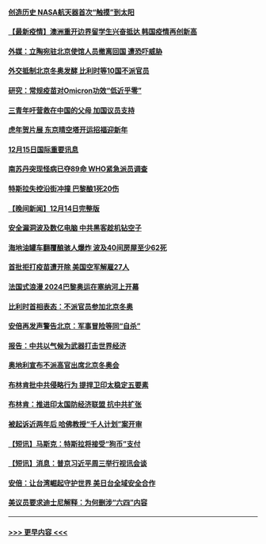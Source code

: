 #### [创造历史 NASA航天器首次“触摸”到太阳](../pages/prog202/a103294834.md?t=12160350) 
#### [【最新疫情】澳洲重开边界留学生兴奋抵达 韩国疫情再创新高](../pages/prog202/a103294721.md?t=12160350) 
#### [外媒：立陶宛驻北京使馆人员撤离回国 遭恐吓威胁](../pages/prog202/a103294679.md?t=12160350) 
#### [外交抵制北京冬奥发酵 比利时等10国不派官员](../pages/prog202/a103294682.md?t=12160350) 
#### [研究：常规疫苗对Omicron功效“低近乎零”](../pages/prog202/a103294547.md?t=12160350) 
#### [三青年吁营救在中国的父母 加国议员支持](../pages/prog202/a103294593.md?t=12160350) 
#### [虎年贺片展 东京晴空塔开运招福迎新年](../pages/prog202/a103294520.md?t=12160350) 
#### [12月15日国际重要讯息](../pages/prog202/a103294517.md?t=12160350) 
#### [南苏丹突现怪病已夺89命 WHO紧急派员调查](../pages/prog202/a103294435.md?t=12160350) 
#### [特斯拉失控沿街冲撞 巴黎酿1死20伤](../pages/prog202/a103294368.md?t=12160350) 
#### [【晚间新闻】12月14日完整版](../pages/prog202/a103294274.md?t=12160350) 
#### [安全漏洞波及数亿电脑 中共黑客趁机钻空子](../pages/prog202/a103293995.md?t=12160350) 
#### [海地油罐车翻覆酿骇人爆炸 波及40间房屋至少62死](../pages/prog202/a103294266.md?t=12160350) 
#### [首批拒打疫苗遭开除 美国空军解雇27人](../pages/prog202/a103293997.md?t=12160350) 
#### [法国式浪漫 2024巴黎奥运在塞纳河上开幕](../pages/prog202/a103294076.md?t=12160350) 
#### [比利时首相表态：不派官员参加北京冬奥](../pages/prog202/a103293740.md?t=12160350) 
#### [安倍再发声警告北京：军事冒险等同“自杀”](../pages/prog202/a103293923.md?t=12160350) 
#### [报告：中共以气候为武器打击世界经济](../pages/prog202/a103293872.md?t=12160350) 
#### [奥地利宣布不派高官出席北京冬奥会](../pages/prog202/a103293822.md?t=12160350) 
#### [布林肯批中共侵略行为 提捍卫印太稳定五要素](../pages/prog202/a103293718.md?t=12160350) 
#### [布林肯：推进印太国防经济联盟 抗中共扩张](../pages/prog202/a103293797.md?t=12160350) 
#### [被起诉近两年后 哈佛教授“千人计划”案开审](../pages/prog202/a103293644.md?t=12160350) 
#### [【短讯】马斯克：特斯拉将接受“狗币”支付](../pages/prog202/a103293781.md?t=12160350) 
#### [【短讯】消息：普京习近平周三举行视讯会谈](../pages/prog202/a103293716.md?t=12160350) 
#### [安倍：让台湾崛起守护世界 美日台全域安全合作](../pages/prog202/a103293689.md?t=12160350) 
#### [美议员要求迪士尼解释：为何删涉“六四”内容](../pages/prog202/a103293639.md?t=12160350) 

----
#### [ >>> 更早内容 <<< ](../indexes/prog202-earlier.md)
